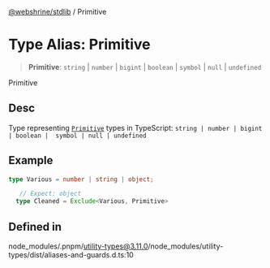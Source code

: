 [@webshrine/stdlib](../globals.md) / Primitive

# Type Alias: Primitive

> **Primitive**: `string` \| `number` \| `bigint` \| `boolean` \| `symbol` \| `null` \| `undefined`

Primitive

## Desc

Type representing [`Primitive`](https://developer.mozilla.org/en-US/docs/Glossary/Primitive) types in TypeScript: `string | number | bigint | boolean |  symbol | null | undefined`

## Example

```ts
type Various = number | string | object;

   // Expect: object
  type Cleaned = Exclude<Various, Primitive>
```

## Defined in

node\_modules/.pnpm/utility-types@3.11.0/node\_modules/utility-types/dist/aliases-and-guards.d.ts:10
